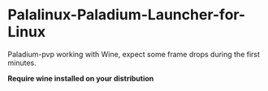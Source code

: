 # Palalinux-Paladium-Launcher-for-Linux
Paladium-pvp working with Wine, expect some frame drops during the first minutes.

**Require wine installed on your distribution**
